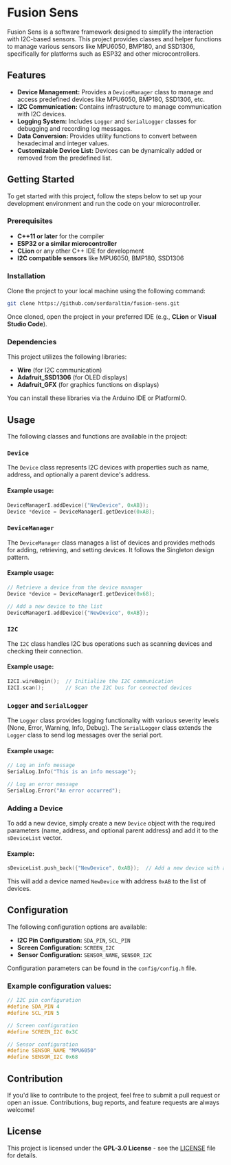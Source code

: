 # Fusion Sens

Fusion Sens is a software framework designed to simplify the interaction with I2C-based sensors. This project provides classes and helper functions to manage various sensors like MPU6050, BMP180, and SSD1306, specifically for platforms such as ESP32 and other microcontrollers.

## Features

- **Device Management:** Provides a `DeviceManager` class to manage and access predefined devices like MPU6050, BMP180, SSD1306, etc.
- **I2C Communication:** Contains infrastructure to manage communication with I2C devices.
- **Logging System:** Includes `Logger` and `SerialLogger` classes for debugging and recording log messages.
- **Data Conversion:** Provides utility functions to convert between hexadecimal and integer values.
- **Customizable Device List:** Devices can be dynamically added or removed from the predefined list.
  
## Getting Started

To get started with this project, follow the steps below to set up your development environment and run the code on your microcontroller.

### Prerequisites

- **C++11 or later** for the compiler
- **ESP32 or a similar microcontroller**
- **CLion** or any other C++ IDE for development
- **I2C compatible sensors** like MPU6050, BMP180, SSD1306

### Installation

Clone the project to your local machine using the following command:

```bash
git clone https://github.com/serdaraltin/fusion-sens.git
```

Once cloned, open the project in your preferred IDE (e.g., **CLion** or **Visual Studio Code**).

### Dependencies

This project utilizes the following libraries:
- **Wire** (for I2C communication)
- **Adafruit_SSD1306** (for OLED displays)
- **Adafruit_GFX** (for graphics functions on displays)

You can install these libraries via the Arduino IDE or PlatformIO.

## Usage

The following classes and functions are available in the project:

### `Device`

The `Device` class represents I2C devices with properties such as name, address, and optionally a parent device's address.

#### Example usage:

```cpp
DeviceManagerI.addDevice({"NewDevice", 0xAB});
Device *device = DeviceManagerI.getDevice(0xAB);
```

### `DeviceManager`

The `DeviceManager` class manages a list of devices and provides methods for adding, retrieving, and setting devices. It follows the Singleton design pattern.

#### Example usage:

```cpp
// Retrieve a device from the device manager
Device *device = DeviceManagerI.getDevice(0x68);

// Add a new device to the list
DeviceManagerI.addDevice({"NewDevice", 0xAB});
```

### `I2C`

The `I2C` class handles I2C bus operations such as scanning devices and checking their connection.

#### Example usage:

```cpp
I2CI.wireBegin();  // Initialize the I2C communication
I2CI.scan();       // Scan the I2C bus for connected devices
```

### `Logger` and `SerialLogger`

The `Logger` class provides logging functionality with various severity levels (None, Error, Warning, Info, Debug). The `SerialLogger` class extends the `Logger` class to send log messages over the serial port.

#### Example usage:

```cpp
// Log an info message
SerialLog.Info("This is an info message");

// Log an error message
SerialLog.Error("An error occurred");
```

### Adding a Device

To add a new device, simply create a new `Device` object with the required parameters (name, address, and optional parent address) and add it to the `sDeviceList` vector.

#### Example:

```cpp
sDeviceList.push_back({"NewDevice", 0xAB});  // Add a new device with address 0xAB
```

This will add a device named `NewDevice` with address `0xAB` to the list of devices.

## Configuration

The following configuration options are available:

- **I2C Pin Configuration:** `SDA_PIN`, `SCL_PIN`
- **Screen Configuration:** `SCREEN_I2C`
- **Sensor Configuration:** `SENSOR_NAME`, `SENSOR_I2C`

Configuration parameters can be found in the `config/config.h` file.

### Example configuration values:

```cpp
// I2C pin configuration
#define SDA_PIN 4
#define SCL_PIN 5

// Screen configuration
#define SCREEN_I2C 0x3C

// Sensor configuration
#define SENSOR_NAME "MPU6050"
#define SENSOR_I2C 0x68
```

## Contribution

If you'd like to contribute to the project, feel free to submit a pull request or open an issue. Contributions, bug reports, and feature requests are always welcome!

## License

This project is licensed under the **GPL-3.0 License** - see the [LICENSE](LICENSE) file for details.
